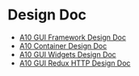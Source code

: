 # Design Doc

* [A10 GUI Framework Design Doc](https://github.com/a10networks/a10networks.github.io/blob/0.7.0/design-docs/A10-GUI-Framework-Design-v1.1a.docx)
* [A10 Container Design Doc](https://github.com/a10networks/a10networks.github.io/raw/0.7.0/design-docs/A10-Container-Design-v1.0a.docx)
* [A10 GUI Widgets Design Doc](https://github.com/a10networks/a10networks.github.io/raw/0.7.0/design-docs/A10-GUI-Widgets-v1.1a.docx)
* [A10 GUI Redux HTTP Design Doc](https://github.com/a10networks/a10networks.github.io/blob/0.7.0/design-docs/A10ReduxHTTP_design_v1.0b.docx)

